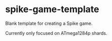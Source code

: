 # spike-game-template

Blank template for creating a Spike game.

Currently only focused on ATmega1284p shards.

